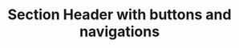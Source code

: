 ---
title: Section Header with buttons and navigations
category: Application
paid: true
isActive: true
ltr: {"preview":"function App() {\n  const navigation = [{\n    href: \"javascript:void(0)\",\n    name: \"Overview\"\n  }, {\n    href: \"javascript:void(0)\",\n    name: \"Integration\"\n  }, {\n    href: \"javascript:void(0)\",\n    name: \"Billing\"\n  }, {\n    href: \"javascript:void(0)\",\n    name: \"Transactions\"\n  }, {\n    href: \"javascript:void(0)\",\n    name: \"plans\"\n  }];\n  return /*#__PURE__*/React.createElement(\"div\", {\n    className: \"max-w-screen-xl mx-auto px-4 pt-4 md:px-8\"\n  }, /*#__PURE__*/React.createElement(\"div\", {\n    className: \"items-start justify-between md:flex\"\n  }, /*#__PURE__*/React.createElement(\"div\", null, /*#__PURE__*/React.createElement(\"h3\", {\n    className: \"text-gray-800 text-2xl font-bold\"\n  }, \"Payments\")), /*#__PURE__*/React.createElement(\"div\", {\n    className: \"items-center gap-x-3 mt-6 md:mt-0 sm:flex\"\n  }, /*#__PURE__*/React.createElement(\"a\", {\n    href: \"javascript:void(0)\",\n    className: \"flex items-center justify-center gap-x-2 px-4 py-2 text-center text-gray-700 duration-150 font-medium rounded-lg border hover:bg-gray-50 active:bg-gray-100 md:text-sm\"\n  }, /*#__PURE__*/React.createElement(\"svg\", {\n    xmlns: \"http://www.w3.org/2000/svg\",\n    viewBox: \"0 0 20 20\",\n    fill: \"currentColor\",\n    className: \"w-5 h-5 text-gray-500\"\n  }, /*#__PURE__*/React.createElement(\"path\", {\n    fillRule: \"evenodd\",\n    d: \"M2.628 1.601C5.028 1.206 7.49 1 10 1s4.973.206 7.372.601a.75.75 0 01.628.74v2.288a2.25 2.25 0 01-.659 1.59l-4.682 4.683a2.25 2.25 0 00-.659 1.59v3.037c0 .684-.31 1.33-.844 1.757l-1.937 1.55A.75.75 0 018 18.25v-5.757a2.25 2.25 0 00-.659-1.591L2.659 6.22A2.25 2.25 0 012 4.629V2.34a.75.75 0 01.628-.74z\",\n    clipRule: \"evenodd\"\n  })), \"Filter\"), /*#__PURE__*/React.createElement(\"a\", {\n    href: \"javascript:void(0)\",\n    className: \"block px-4 py-2 mt-3 text-center text-white duration-150 font-medium bg-indigo-600 rounded-lg hover:bg-indigo-500 active:bg-indigo-700 sm:mt-0 md:text-sm\"\n  }, \"Create payment\"))), /*#__PURE__*/React.createElement(\"div\", {\n    className: \"mt-6 md:mt-4\"\n  }, /*#__PURE__*/React.createElement(\"ul\", {\n    className: \"w-full border-b flex items-center gap-x-3 overflow-x-auto\"\n  }, navigation.map((item, idx) =>\n  /*#__PURE__*/\n  // Replace [idx == 0] with [window.location.pathname == item.path] or create your own logic\n  React.createElement(\"li\", {\n    key: idx,\n    className: `py-2 border-b-2 ${idx == 0 ? \"border-indigo-600 text-indigo-600\" : \"border-white text-gray-500\"}`\n  }, /*#__PURE__*/React.createElement(\"a\", {\n    href: item.href,\n    className: \"py-2.5 px-4 rounded-lg duration-150 text-sm hover:text-indigo-600 hover:bg-gray-50 active:bg-gray-100 font-medium\"\n  }, item.name))))));\n}","react":{"jsxCss":[],"jsxTail":[{"code":"export default () => {\n\n    const navigation = [\n        {\n            href: \"javascript:void(0)\",\n            name: \"Overview\"\n        },\n        {\n            href: \"javascript:void(0)\",\n            name: \"Integration\"\n        },\n        {\n            href: \"javascript:void(0)\",\n            name: \"Billing\"\n        },\n        {\n            href: \"javascript:void(0)\",\n            name: \"Transactions\"\n        },\n        {\n            href: \"javascript:void(0)\",\n            name: \"plans\"\n        },\n    ]\n\n    return (\n        <div className=\"max-w-screen-xl mx-auto px-4 pt-4 md:px-8\">\n            <div className=\"items-start justify-between md:flex\">\n                <div>\n                    <h3 className=\"text-gray-800 text-2xl font-bold\">\n                        Payments\n                    </h3>\n                </div>\n                <div className=\"items-center gap-x-3 mt-6 md:mt-0 sm:flex\">\n                    <a\n                        href=\"javascript:void(0)\"\n                        className=\"flex items-center justify-center gap-x-2 px-4 py-2 text-center text-gray-700 duration-150 font-medium rounded-lg border hover:bg-gray-50 active:bg-gray-100 md:text-sm\"\n                    >\n                        <svg xmlns=\"http://www.w3.org/2000/svg\" viewBox=\"0 0 20 20\" fill=\"currentColor\" className=\"w-5 h-5 text-gray-500\">\n                            <path fillRule=\"evenodd\" d=\"M2.628 1.601C5.028 1.206 7.49 1 10 1s4.973.206 7.372.601a.75.75 0 01.628.74v2.288a2.25 2.25 0 01-.659 1.59l-4.682 4.683a2.25 2.25 0 00-.659 1.59v3.037c0 .684-.31 1.33-.844 1.757l-1.937 1.55A.75.75 0 018 18.25v-5.757a2.25 2.25 0 00-.659-1.591L2.659 6.22A2.25 2.25 0 012 4.629V2.34a.75.75 0 01.628-.74z\" clipRule=\"evenodd\" />\n                        </svg>\n                        Filter\n                    </a>\n                    <a\n                        href=\"javascript:void(0)\"\n                        className=\"block px-4 py-2 mt-3 text-center text-white duration-150 font-medium bg-indigo-600 rounded-lg hover:bg-indigo-500 active:bg-indigo-700 sm:mt-0 md:text-sm\"\n                    >\n                        Create payment\n                    </a>\n                </div>\n            </div>\n            <div className=\"mt-6 md:mt-4\">\n                <ul className=\"w-full border-b flex items-center gap-x-3 overflow-x-auto\">\n                    {\n                        navigation.map((item, idx) => (\n                            // Replace [idx == 0] with [window.location.pathname == item.path] or create your own logic\n                            <li key={idx} className={`py-2 border-b-2 ${idx == 0 ? \"border-indigo-600 text-indigo-600\" : \"border-white text-gray-500\"}`}>\n                                <a\n                                    href={item.href}\n                                    className=\"py-2.5 px-4 rounded-lg duration-150 text-sm hover:text-indigo-600 hover:bg-gray-50 active:bg-gray-100 font-medium\"\n                                >\n                                    {item.name}\n                                </a>\n                            </li>\n                        ))\n                    }\n                </ul>\n            </div>\n        </div>\n    )\n}","label":"App.jsx"}]},"vue":{"vueCss":[],"vueTail":[]}}
rtl: {"react":{"jsxTail":[{"code":"export default () => {\n\n    const navigation = [\n        {\n            href: \"javascript:void(0)\",\n            name: \"الملخص\"\n        },\n        {\n            href: \"javascript:void(0)\",\n            name: \"التكاملات\"\n        },\n        {\n            href: \"javascript:void(0)\",\n            name: \"الفواتير\"\n        },\n        {\n            href: \"javascript:void(0)\",\n            name: \"المعاملات\"\n        },\n        {\n            href: \"javascript:void(0)\",\n            name: \"الخطط\"\n        },\n    ]\n\n    return (\n        <div className=\"max-w-screen-xl mx-auto px-4 pt-4 md:px-8\">\n            <div className=\"items-start justify-between md:flex\">\n                <div>\n                    <h3 className=\"text-gray-800 text-2xl font-bold\">\n                        المدفوعات\n                    </h3>\n                </div>\n                <div className=\"items-center gap-x-3 mt-6 md:mt-0 sm:flex\">\n                    <a\n                        href=\"javascript:void(0)\"\n                        className=\"flex items-center justify-center gap-x-2 px-4 py-2 text-center text-gray-700 duration-150 font-medium rounded-lg border hover:bg-gray-50 active:bg-gray-100 md:text-sm\"\n                    >\n                        <svg xmlns=\"http://www.w3.org/2000/svg\" viewBox=\"0 0 20 20\" fill=\"currentColor\" className=\"w-5 h-5 text-gray-500\">\n                            <path fillRule=\"evenodd\" d=\"M2.628 1.601C5.028 1.206 7.49 1 10 1s4.973.206 7.372.601a.75.75 0 01.628.74v2.288a2.25 2.25 0 01-.659 1.59l-4.682 4.683a2.25 2.25 0 00-.659 1.59v3.037c0 .684-.31 1.33-.844 1.757l-1.937 1.55A.75.75 0 018 18.25v-5.757a2.25 2.25 0 00-.659-1.591L2.659 6.22A2.25 2.25 0 012 4.629V2.34a.75.75 0 01.628-.74z\" clipRule=\"evenodd\" />\n                        </svg>\n                        فلتره\n                    </a>\n                    <a\n                        href=\"javascript:void(0)\"\n                        className=\"block px-4 py-2 mt-3 text-center text-white duration-150 font-medium bg-indigo-600 rounded-lg hover:bg-indigo-500 active:bg-indigo-700 sm:mt-0 md:text-sm\"\n                    >\n                        إجراء عملية دفع\n                    </a>\n                </div>\n            </div>\n            <div className=\"mt-6 md:mt-4\">\n                <ul className=\"w-full border-b flex items-center gap-x-3 overflow-x-auto\">\n                    {\n                        navigation.map((item, idx) => (\n                            // Replace [idx == 0] with [window.location.pathname == item.path] or create your own logic\n                            <li key={idx} className={`py-2 border-b-2 ${idx == 0 ? \"border-indigo-600 text-indigo-600\" : \"border-white text-gray-500\"}`}>\n                                <a\n                                    href={item.href}\n                                    className=\"py-2.5 px-4 rounded-lg duration-150 text-sm hover:text-indigo-600 hover:bg-gray-50 active:bg-gray-100 font-medium\"\n                                >\n                                    {item.name}\n                                </a>\n                            </li>\n                        ))\n                    }\n                </ul>\n            </div>\n        </div>\n    )\n}","label":"App.jsx"}],"jsxCss":[]},"preview":"function App() {\n  const navigation = [{\n    href: \"javascript:void(0)\",\n    name: \"الملخص\"\n  }, {\n    href: \"javascript:void(0)\",\n    name: \"التكاملات\"\n  }, {\n    href: \"javascript:void(0)\",\n    name: \"الفواتير\"\n  }, {\n    href: \"javascript:void(0)\",\n    name: \"المعاملات\"\n  }, {\n    href: \"javascript:void(0)\",\n    name: \"الخطط\"\n  }];\n  return /*#__PURE__*/React.createElement(\"div\", {\n    className: \"max-w-screen-xl mx-auto px-4 pt-4 md:px-8\"\n  }, /*#__PURE__*/React.createElement(\"div\", {\n    className: \"items-start justify-between md:flex\"\n  }, /*#__PURE__*/React.createElement(\"div\", null, /*#__PURE__*/React.createElement(\"h3\", {\n    className: \"text-gray-800 text-2xl font-bold\"\n  }, \"\\u0627\\u0644\\u0645\\u062F\\u0641\\u0648\\u0639\\u0627\\u062A\")), /*#__PURE__*/React.createElement(\"div\", {\n    className: \"items-center gap-x-3 mt-6 md:mt-0 sm:flex\"\n  }, /*#__PURE__*/React.createElement(\"a\", {\n    href: \"javascript:void(0)\",\n    className: \"flex items-center justify-center gap-x-2 px-4 py-2 text-center text-gray-700 duration-150 font-medium rounded-lg border hover:bg-gray-50 active:bg-gray-100 md:text-sm\"\n  }, /*#__PURE__*/React.createElement(\"svg\", {\n    xmlns: \"http://www.w3.org/2000/svg\",\n    viewBox: \"0 0 20 20\",\n    fill: \"currentColor\",\n    className: \"w-5 h-5 text-gray-500\"\n  }, /*#__PURE__*/React.createElement(\"path\", {\n    fillRule: \"evenodd\",\n    d: \"M2.628 1.601C5.028 1.206 7.49 1 10 1s4.973.206 7.372.601a.75.75 0 01.628.74v2.288a2.25 2.25 0 01-.659 1.59l-4.682 4.683a2.25 2.25 0 00-.659 1.59v3.037c0 .684-.31 1.33-.844 1.757l-1.937 1.55A.75.75 0 018 18.25v-5.757a2.25 2.25 0 00-.659-1.591L2.659 6.22A2.25 2.25 0 012 4.629V2.34a.75.75 0 01.628-.74z\",\n    clipRule: \"evenodd\"\n  })), \"\\u0641\\u0644\\u062A\\u0631\\u0647\"), /*#__PURE__*/React.createElement(\"a\", {\n    href: \"javascript:void(0)\",\n    className: \"block px-4 py-2 mt-3 text-center text-white duration-150 font-medium bg-indigo-600 rounded-lg hover:bg-indigo-500 active:bg-indigo-700 sm:mt-0 md:text-sm\"\n  }, \"\\u0625\\u062C\\u0631\\u0627\\u0621 \\u0639\\u0645\\u0644\\u064A\\u0629 \\u062F\\u0641\\u0639\"))), /*#__PURE__*/React.createElement(\"div\", {\n    className: \"mt-6 md:mt-4\"\n  }, /*#__PURE__*/React.createElement(\"ul\", {\n    className: \"w-full border-b flex items-center gap-x-3 overflow-x-auto\"\n  }, navigation.map((item, idx) =>\n  /*#__PURE__*/\n  // Replace [idx == 0] with [window.location.pathname == item.path] or create your own logic\n  React.createElement(\"li\", {\n    key: idx,\n    className: `py-2 border-b-2 ${idx == 0 ? \"border-indigo-600 text-indigo-600\" : \"border-white text-gray-500\"}`\n  }, /*#__PURE__*/React.createElement(\"a\", {\n    href: item.href,\n    className: \"py-2.5 px-4 rounded-lg duration-150 text-sm hover:text-indigo-600 hover:bg-gray-50 active:bg-gray-100 font-medium\"\n  }, item.name))))));\n}","vue":{"vueTail":[],"vueCss":[]}}
slug: /section-headers
id: 4507e96f-1065-42f9-a933-bc6f81d07d99
created_at: 1668951075942
---